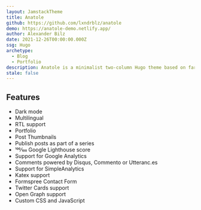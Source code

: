 ```yaml
---
layout: JamstackTheme
title: Anatole
github: https://github.com/lxndrblz/anatole
demo: https://anatole-demo.netlify.app/
author: Alexander Bilz
date: 2021-12-26T00:00:00.000Z
ssg: Hugo
archetype:
  - Blog
  - Portfolio
description: Anatole is a minimalist two-column Hugo theme based on farbox-theme-Anatole.
stale: false
---
```


## Features

* Dark mode
* Multilingual
* RTL support
* Portfolio
* Post Thumbnails
* Publish posts as part of a series
* 100⁄100 Google Lighthouse score
* Support for Google Analytics
* Comments powered by Disqus, Commento or Utteranc.es
* Support for SimpleAnalytics
* Katex support
* Formspree Contact Form
* Twitter Cards support
* Open Graph support
* Custom CSS and JavaScript

